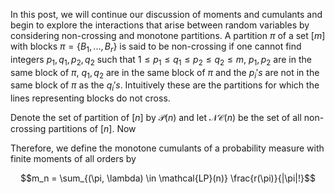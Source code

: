 In this post, we will continue our discussion of moments and cumulants and begin to explore the interactions that arise between random variables by considering non-crossing and monotone partitions. A partition $\pi$ of a set $[m]$ with blocks $\pi = \{B_1,...,B_r\}$ is said to be non-crossing if one cannot find integers $p_1, q_1, p_2, q_2$ such that $1 \leq p_1 \leq q_1 \leq p_2 \leq q_2 \leq m$, $p_1, p_2$ are in the same block of $\pi$, $q_1, q_2$ are in the same block of $\pi$ and the $p_i's$ are not in the same block of $\pi$ as the $q_i's$. Intuitively these are the partitions for which the lines representing blocks do not cross. 




Denote the set of partition of $[n]$ by $\mathcal{P}(n)$ and let $\mathcal{NC}(n)$ be the set of all non-crossing partitions of $[n]$. Now 






Therefore, we define the monotone cumulants of a probability measure with finite moments of all orders by 

$$m_n = \sum_{(\pi, \lambda) \in \mathcal{LP}(n)} \frac{r(\pi)}{|\pi|!}$$

